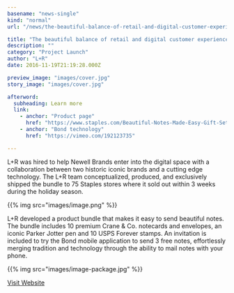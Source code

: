 ```yaml
---
basename: "news-single"
kind: "normal"
url: "/news/the-beautiful-balance-of-retail-and-digital-customer-experience.html"

title: "The beautiful balance of retail and digital customer experience"
description: ""
category: "Project Launch"
author: "L+R"
date: 2016-11-19T21:19:28.000Z

preview_image: "images/cover.jpg"
story_image: "images/cover.jpg"

afterword:
  subheading: Learn more
  link:
    - anchor: "Product page"
      href: "https://www.staples.com/Beautiful-Notes-Made-Easy-Gift-Set-1-PARKER-Jotter-Pen-10-CRANE-CO-Notecards-10-USPS-Stamps-BOND-offer-BDC1400P/product_2453545"
    - anchor: "Bond technology"
      href: "https://vimeo.com/192123735"

---
```


L+R was hired to help Newell Brands enter into the digital space with a collaboration between two historic iconic brands and a cutting edge technology. The L+R team conceptualized, produced, and exclusively shipped the bundle to 75 Staples stores where it sold out within 3 weeks during the holiday season.

{{% img src="images/image.png" %}}

L+R developed a product bundle that makes it easy to send beautiful notes. The bundle includes 10 premium Crane & Co. notecards and envelopes, an iconic Parker Jotter pen and 10 USPS Forever stamps. An invitation is included to try the Bond mobile application to send 3 free notes, effortlessly merging tradition and technology through the ability to mail notes with your phone.

{{% img src="images/image-package.jpg" %}}

[Visit Website](http://staples.bond.co/)
